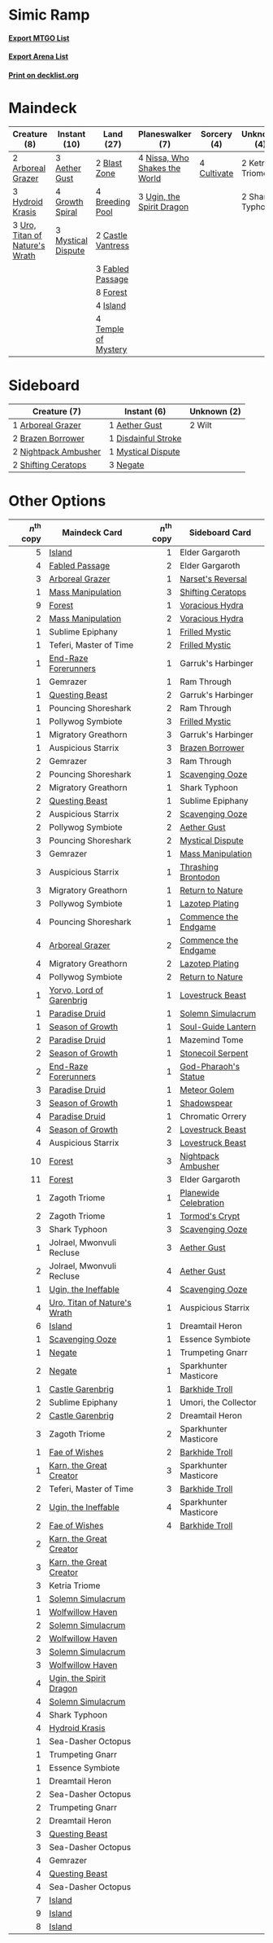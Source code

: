 # Simic Ramp

#### [Export MTGO List](../collection/Simic%20Ramp/Simic%20Ramp.txt)
#### [Export Arena List](../collection/Simic%20Ramp/Simic%20Ramp_arena.txt)
#### [Print on decklist.org](http://decklist.org/?deckmain=3%09Aether%20Gust%0A2%09Arboreal%20Grazer%0A2%09Blast%20Zone%0A4%09Breeding%20Pool%0A2%09Castle%20Vantress%0A4%09Cultivate%0A3%09Fabled%20Passage%0A8%09Forest%0A4%09Growth%20Spiral%0A3%09Hydroid%20Krasis%0A4%09Island%0A2%09Ketria%20Triome%0A3%09Mystical%20Dispute%0A4%09Nissa,%20Who%20Shakes%20the%20World%0A2%09Shark%20Typhoon%0A4%09Temple%20of%20Mystery%0A3%09Ugin,%20the%20Spirit%20Dragon%0A3%09Uro,%20Titan%20of%20Nature's%20Wrath&deckside=1%09Aether%20Gust%0A1%09Arboreal%20Grazer%0A2%09Brazen%20Borrower%0A1%09Disdainful%20Stroke%0A1%09Mystical%20Dispute%0A3%09Negate%0A2%09Nightpack%20Ambusher%0A2%09Shifting%20Ceratops%0A2%09Wilt)
# Maindeck

|                                              Creature (8)                                               |                                        Instant (10)                                         |                                          Land (27)                                           |                                            Planeswalker (7)                                            |                                     Sorcery (4)                                      |  Unknown (4)  |
|---------------------------------------------------------------------------------------------------------|---------------------------------------------------------------------------------------------|----------------------------------------------------------------------------------------------|--------------------------------------------------------------------------------------------------------|--------------------------------------------------------------------------------------|---------------|
|2 [Arboreal Grazer](http://gatherer.wizards.com/Pages/Card/Details.aspx?multiverseid=461076)             |3 [Aether Gust](http://gatherer.wizards.com/Pages/Card/Details.aspx?multiverseid=466796)     |2 [Blast Zone](http://gatherer.wizards.com/Pages/Card/Details.aspx?multiverseid=461171)       |4 [Nissa, Who Shakes the World](http://gatherer.wizards.com/Pages/Card/Details.aspx?multiverseid=461096)|4 [Cultivate](http://gatherer.wizards.com/Pages/Card/Details.aspx?multiverseid=442154)|2 Ketria Triome|
|3 [Hydroid Krasis](http://gatherer.wizards.com/Pages/Card/Details.aspx?multiverseid=457327)              |4 [Growth Spiral](http://gatherer.wizards.com/Pages/Card/Details.aspx?multiverseid=457322)   |4 [Breeding Pool](http://gatherer.wizards.com/Pages/Card/Details.aspx?multiverseid=97088)     |3 [Ugin, the Spirit Dragon](http://gatherer.wizards.com/Pages/Card/Details.aspx?multiverseid=391948)    |                                                                                      |2 Shark Typhoon|
|3 [Uro, Titan of Nature's Wrath](http://gatherer.wizards.com/Pages/Card/Details.aspx?multiverseid=476480)|3 [Mystical Dispute](http://gatherer.wizards.com/Pages/Card/Details.aspx?multiverseid=473020)|2 [Castle Vantress](http://gatherer.wizards.com/Pages/Card/Details.aspx?multiverseid=473204)  |                                                                                                        |                                                                                      |               |
|                                                                                                         |                                                                                             |3 [Fabled Passage](http://gatherer.wizards.com/Pages/Card/Details.aspx?multiverseid=473206)   |                                                                                                        |                                                                                      |               |
|                                                                                                         |                                                                                             |8 [Forest](http://gatherer.wizards.com/Pages/Card/Details.aspx?multiverseid=439860)           |                                                                                                        |                                                                                      |               |
|                                                                                                         |                                                                                             |4 [Island](http://gatherer.wizards.com/Pages/Card/Details.aspx?multiverseid=439857)           |                                                                                                        |                                                                                      |               |
|                                                                                                         |                                                                                             |4 [Temple of Mystery](http://gatherer.wizards.com/Pages/Card/Details.aspx?multiverseid=373571)|                                                                                                        |                                                                                      |               |


# Sideboard

|                                         Creature (7)                                          |                                         Instant (6)                                          |Unknown (2)|
|-----------------------------------------------------------------------------------------------|----------------------------------------------------------------------------------------------|-----------|
|1 [Arboreal Grazer](http://gatherer.wizards.com/Pages/Card/Details.aspx?multiverseid=461076)   |1 [Aether Gust](http://gatherer.wizards.com/Pages/Card/Details.aspx?multiverseid=466796)      |2 Wilt     |
|2 [Brazen Borrower](http://gatherer.wizards.com/Pages/Card/Details.aspx?multiverseid=473001)   |1 [Disdainful Stroke](http://gatherer.wizards.com/Pages/Card/Details.aspx?multiverseid=420705)|           |
|2 [Nightpack Ambusher](http://gatherer.wizards.com/Pages/Card/Details.aspx?multiverseid=466939)|1 [Mystical Dispute](http://gatherer.wizards.com/Pages/Card/Details.aspx?multiverseid=473020) |           |
|2 [Shifting Ceratops](http://gatherer.wizards.com/Pages/Card/Details.aspx?multiverseid=466948) |3 [Negate](http://gatherer.wizards.com/Pages/Card/Details.aspx?multiverseid=423707)           |           |


# Other Options

|*n*<sup>th</sup> copy|                                             Maindeck Card                                             |*n*<sup>th</sup> copy|                                         Sideboard Card                                         |
|--------------------:|-------------------------------------------------------------------------------------------------------|--------------------:|------------------------------------------------------------------------------------------------|
|                    5|[Island](http://gatherer.wizards.com/Pages/Card/Details.aspx?multiverseid=439857)                      |                    1|Elder Gargaroth                                                                                 |
|                    4|[Fabled Passage](http://gatherer.wizards.com/Pages/Card/Details.aspx?multiverseid=473206)              |                    2|Elder Gargaroth                                                                                 |
|                    3|[Arboreal Grazer](http://gatherer.wizards.com/Pages/Card/Details.aspx?multiverseid=461076)             |                    1|[Narset's Reversal](http://gatherer.wizards.com/Pages/Card/Details.aspx?multiverseid=460989)    |
|                    1|[Mass Manipulation](http://gatherer.wizards.com/Pages/Card/Details.aspx?multiverseid=457186)           |                    3|[Shifting Ceratops](http://gatherer.wizards.com/Pages/Card/Details.aspx?multiverseid=466948)    |
|                    9|[Forest](http://gatherer.wizards.com/Pages/Card/Details.aspx?multiverseid=439860)                      |                    1|[Voracious Hydra](http://gatherer.wizards.com/Pages/Card/Details.aspx?multiverseid=466954)      |
|                    2|[Mass Manipulation](http://gatherer.wizards.com/Pages/Card/Details.aspx?multiverseid=457186)           |                    2|[Voracious Hydra](http://gatherer.wizards.com/Pages/Card/Details.aspx?multiverseid=466954)      |
|                    1|Sublime Epiphany                                                                                       |                    1|[Frilled Mystic](http://gatherer.wizards.com/Pages/Card/Details.aspx?multiverseid=457318)       |
|                    1|Teferi, Master of Time                                                                                 |                    2|[Frilled Mystic](http://gatherer.wizards.com/Pages/Card/Details.aspx?multiverseid=457318)       |
|                    1|[End-Raze Forerunners](http://gatherer.wizards.com/Pages/Card/Details.aspx?multiverseid=457268)        |                    1|Garruk's Harbinger                                                                              |
|                    1|Gemrazer                                                                                               |                    1|Ram Through                                                                                     |
|                    1|[Questing Beast](http://gatherer.wizards.com/Pages/Card/Details.aspx?multiverseid=473133)              |                    2|Garruk's Harbinger                                                                              |
|                    1|Pouncing Shoreshark                                                                                    |                    2|Ram Through                                                                                     |
|                    1|Pollywog Symbiote                                                                                      |                    3|[Frilled Mystic](http://gatherer.wizards.com/Pages/Card/Details.aspx?multiverseid=457318)       |
|                    1|Migratory Greathorn                                                                                    |                    3|Garruk's Harbinger                                                                              |
|                    1|Auspicious Starrix                                                                                     |                    3|[Brazen Borrower](http://gatherer.wizards.com/Pages/Card/Details.aspx?multiverseid=473001)      |
|                    2|Gemrazer                                                                                               |                    3|Ram Through                                                                                     |
|                    2|Pouncing Shoreshark                                                                                    |                    1|[Scavenging Ooze](http://gatherer.wizards.com/Pages/Card/Details.aspx?multiverseid=420783)      |
|                    2|Migratory Greathorn                                                                                    |                    1|Shark Typhoon                                                                                   |
|                    2|[Questing Beast](http://gatherer.wizards.com/Pages/Card/Details.aspx?multiverseid=473133)              |                    1|Sublime Epiphany                                                                                |
|                    2|Auspicious Starrix                                                                                     |                    2|[Scavenging Ooze](http://gatherer.wizards.com/Pages/Card/Details.aspx?multiverseid=420783)      |
|                    2|Pollywog Symbiote                                                                                      |                    2|[Aether Gust](http://gatherer.wizards.com/Pages/Card/Details.aspx?multiverseid=466796)          |
|                    3|Pouncing Shoreshark                                                                                    |                    2|[Mystical Dispute](http://gatherer.wizards.com/Pages/Card/Details.aspx?multiverseid=473020)     |
|                    3|Gemrazer                                                                                               |                    1|[Mass Manipulation](http://gatherer.wizards.com/Pages/Card/Details.aspx?multiverseid=457186)    |
|                    3|Auspicious Starrix                                                                                     |                    1|[Thrashing Brontodon](http://gatherer.wizards.com/Pages/Card/Details.aspx?multiverseid=456570)  |
|                    3|Migratory Greathorn                                                                                    |                    1|[Return to Nature](http://gatherer.wizards.com/Pages/Card/Details.aspx?multiverseid=461102)     |
|                    3|Pollywog Symbiote                                                                                      |                    1|[Lazotep Plating](http://gatherer.wizards.com/Pages/Card/Details.aspx?multiverseid=460986)      |
|                    4|Pouncing Shoreshark                                                                                    |                    1|[Commence the Endgame](http://gatherer.wizards.com/Pages/Card/Details.aspx?multiverseid=460972) |
|                    4|[Arboreal Grazer](http://gatherer.wizards.com/Pages/Card/Details.aspx?multiverseid=461076)             |                    2|[Commence the Endgame](http://gatherer.wizards.com/Pages/Card/Details.aspx?multiverseid=460972) |
|                    4|Migratory Greathorn                                                                                    |                    2|[Lazotep Plating](http://gatherer.wizards.com/Pages/Card/Details.aspx?multiverseid=460986)      |
|                    4|Pollywog Symbiote                                                                                      |                    2|[Return to Nature](http://gatherer.wizards.com/Pages/Card/Details.aspx?multiverseid=461102)     |
|                    1|[Yorvo, Lord of Garenbrig](http://gatherer.wizards.com/Pages/Card/Details.aspx?multiverseid=473147)    |                    1|[Lovestruck Beast](http://gatherer.wizards.com/Pages/Card/Details.aspx?multiverseid=473127)     |
|                    1|[Paradise Druid](http://gatherer.wizards.com/Pages/Card/Details.aspx?multiverseid=461098)              |                    1|[Solemn Simulacrum](http://gatherer.wizards.com/Pages/Card/Details.aspx?multiverseid=389682)    |
|                    1|[Season of Growth](http://gatherer.wizards.com/Pages/Card/Details.aspx?multiverseid=466945)            |                    1|[Soul-Guide Lantern](http://gatherer.wizards.com/Pages/Card/Details.aspx?multiverseid=476488)   |
|                    2|[Paradise Druid](http://gatherer.wizards.com/Pages/Card/Details.aspx?multiverseid=461098)              |                    1|Mazemind Tome                                                                                   |
|                    2|[Season of Growth](http://gatherer.wizards.com/Pages/Card/Details.aspx?multiverseid=466945)            |                    1|[Stonecoil Serpent](http://gatherer.wizards.com/Pages/Card/Details.aspx?multiverseid=473197)    |
|                    2|[End-Raze Forerunners](http://gatherer.wizards.com/Pages/Card/Details.aspx?multiverseid=457268)        |                    1|[God-Pharaoh's Statue](http://gatherer.wizards.com/Pages/Card/Details.aspx?multiverseid=461165) |
|                    3|[Paradise Druid](http://gatherer.wizards.com/Pages/Card/Details.aspx?multiverseid=461098)              |                    1|[Meteor Golem](http://gatherer.wizards.com/Pages/Card/Details.aspx?multiverseid=447378)         |
|                    3|[Season of Growth](http://gatherer.wizards.com/Pages/Card/Details.aspx?multiverseid=466945)            |                    1|[Shadowspear](http://gatherer.wizards.com/Pages/Card/Details.aspx?multiverseid=476487)          |
|                    4|[Paradise Druid](http://gatherer.wizards.com/Pages/Card/Details.aspx?multiverseid=461098)              |                    1|Chromatic Orrery                                                                                |
|                    4|[Season of Growth](http://gatherer.wizards.com/Pages/Card/Details.aspx?multiverseid=466945)            |                    2|[Lovestruck Beast](http://gatherer.wizards.com/Pages/Card/Details.aspx?multiverseid=473127)     |
|                    4|Auspicious Starrix                                                                                     |                    3|[Lovestruck Beast](http://gatherer.wizards.com/Pages/Card/Details.aspx?multiverseid=473127)     |
|                   10|[Forest](http://gatherer.wizards.com/Pages/Card/Details.aspx?multiverseid=439860)                      |                    3|[Nightpack Ambusher](http://gatherer.wizards.com/Pages/Card/Details.aspx?multiverseid=466939)   |
|                   11|[Forest](http://gatherer.wizards.com/Pages/Card/Details.aspx?multiverseid=439860)                      |                    3|Elder Gargaroth                                                                                 |
|                    1|Zagoth Triome                                                                                          |                    1|[Planewide Celebration](http://gatherer.wizards.com/Pages/Card/Details.aspx?multiverseid=461099)|
|                    2|Zagoth Triome                                                                                          |                    1|[Tormod's Crypt](http://gatherer.wizards.com/Pages/Card/Details.aspx?multiverseid=389723)       |
|                    3|Shark Typhoon                                                                                          |                    3|[Scavenging Ooze](http://gatherer.wizards.com/Pages/Card/Details.aspx?multiverseid=420783)      |
|                    1|Jolrael, Mwonvuli Recluse                                                                              |                    3|[Aether Gust](http://gatherer.wizards.com/Pages/Card/Details.aspx?multiverseid=466796)          |
|                    2|Jolrael, Mwonvuli Recluse                                                                              |                    4|[Aether Gust](http://gatherer.wizards.com/Pages/Card/Details.aspx?multiverseid=466796)          |
|                    1|[Ugin, the Ineffable](http://gatherer.wizards.com/Pages/Card/Details.aspx?multiverseid=460929)         |                    4|[Scavenging Ooze](http://gatherer.wizards.com/Pages/Card/Details.aspx?multiverseid=420783)      |
|                    4|[Uro, Titan of Nature's Wrath](http://gatherer.wizards.com/Pages/Card/Details.aspx?multiverseid=476480)|                    1|Auspicious Starrix                                                                              |
|                    6|[Island](http://gatherer.wizards.com/Pages/Card/Details.aspx?multiverseid=439857)                      |                    1|Dreamtail Heron                                                                                 |
|                    1|[Scavenging Ooze](http://gatherer.wizards.com/Pages/Card/Details.aspx?multiverseid=420783)             |                    1|Essence Symbiote                                                                                |
|                    1|[Negate](http://gatherer.wizards.com/Pages/Card/Details.aspx?multiverseid=423707)                      |                    1|Trumpeting Gnarr                                                                                |
|                    2|[Negate](http://gatherer.wizards.com/Pages/Card/Details.aspx?multiverseid=423707)                      |                    1|Sparkhunter Masticore                                                                           |
|                    1|[Castle Garenbrig](http://gatherer.wizards.com/Pages/Card/Details.aspx?multiverseid=473202)            |                    1|[Barkhide Troll](http://gatherer.wizards.com/Pages/Card/Details.aspx?multiverseid=466919)       |
|                    2|Sublime Epiphany                                                                                       |                    1|Umori, the Collector                                                                            |
|                    2|[Castle Garenbrig](http://gatherer.wizards.com/Pages/Card/Details.aspx?multiverseid=473202)            |                    2|Dreamtail Heron                                                                                 |
|                    3|Zagoth Triome                                                                                          |                    2|Sparkhunter Masticore                                                                           |
|                    1|[Fae of Wishes](http://gatherer.wizards.com/Pages/Card/Details.aspx?multiverseid=473006)               |                    2|[Barkhide Troll](http://gatherer.wizards.com/Pages/Card/Details.aspx?multiverseid=466919)       |
|                    1|[Karn, the Great Creator](http://gatherer.wizards.com/Pages/Card/Details.aspx?multiverseid=460928)     |                    3|Sparkhunter Masticore                                                                           |
|                    2|Teferi, Master of Time                                                                                 |                    3|[Barkhide Troll](http://gatherer.wizards.com/Pages/Card/Details.aspx?multiverseid=466919)       |
|                    2|[Ugin, the Ineffable](http://gatherer.wizards.com/Pages/Card/Details.aspx?multiverseid=460929)         |                    4|Sparkhunter Masticore                                                                           |
|                    2|[Fae of Wishes](http://gatherer.wizards.com/Pages/Card/Details.aspx?multiverseid=473006)               |                    4|[Barkhide Troll](http://gatherer.wizards.com/Pages/Card/Details.aspx?multiverseid=466919)       |
|                    2|[Karn, the Great Creator](http://gatherer.wizards.com/Pages/Card/Details.aspx?multiverseid=460928)     |                     |                                                                                                |
|                    3|[Karn, the Great Creator](http://gatherer.wizards.com/Pages/Card/Details.aspx?multiverseid=460928)     |                     |                                                                                                |
|                    3|Ketria Triome                                                                                          |                     |                                                                                                |
|                    1|[Solemn Simulacrum](http://gatherer.wizards.com/Pages/Card/Details.aspx?multiverseid=389682)           |                     |                                                                                                |
|                    1|[Wolfwillow Haven](http://gatherer.wizards.com/Pages/Card/Details.aspx?multiverseid=476456)            |                     |                                                                                                |
|                    2|[Solemn Simulacrum](http://gatherer.wizards.com/Pages/Card/Details.aspx?multiverseid=389682)           |                     |                                                                                                |
|                    2|[Wolfwillow Haven](http://gatherer.wizards.com/Pages/Card/Details.aspx?multiverseid=476456)            |                     |                                                                                                |
|                    3|[Solemn Simulacrum](http://gatherer.wizards.com/Pages/Card/Details.aspx?multiverseid=389682)           |                     |                                                                                                |
|                    3|[Wolfwillow Haven](http://gatherer.wizards.com/Pages/Card/Details.aspx?multiverseid=476456)            |                     |                                                                                                |
|                    4|[Ugin, the Spirit Dragon](http://gatherer.wizards.com/Pages/Card/Details.aspx?multiverseid=391948)     |                     |                                                                                                |
|                    4|[Solemn Simulacrum](http://gatherer.wizards.com/Pages/Card/Details.aspx?multiverseid=389682)           |                     |                                                                                                |
|                    4|Shark Typhoon                                                                                          |                     |                                                                                                |
|                    4|[Hydroid Krasis](http://gatherer.wizards.com/Pages/Card/Details.aspx?multiverseid=457327)              |                     |                                                                                                |
|                    1|Sea-Dasher Octopus                                                                                     |                     |                                                                                                |
|                    1|Trumpeting Gnarr                                                                                       |                     |                                                                                                |
|                    1|Essence Symbiote                                                                                       |                     |                                                                                                |
|                    1|Dreamtail Heron                                                                                        |                     |                                                                                                |
|                    2|Sea-Dasher Octopus                                                                                     |                     |                                                                                                |
|                    2|Trumpeting Gnarr                                                                                       |                     |                                                                                                |
|                    2|Dreamtail Heron                                                                                        |                     |                                                                                                |
|                    3|[Questing Beast](http://gatherer.wizards.com/Pages/Card/Details.aspx?multiverseid=473133)              |                     |                                                                                                |
|                    3|Sea-Dasher Octopus                                                                                     |                     |                                                                                                |
|                    4|Gemrazer                                                                                               |                     |                                                                                                |
|                    4|[Questing Beast](http://gatherer.wizards.com/Pages/Card/Details.aspx?multiverseid=473133)              |                     |                                                                                                |
|                    4|Sea-Dasher Octopus                                                                                     |                     |                                                                                                |
|                    7|[Island](http://gatherer.wizards.com/Pages/Card/Details.aspx?multiverseid=439857)                      |                     |                                                                                                |
|                    9|[Island](http://gatherer.wizards.com/Pages/Card/Details.aspx?multiverseid=439857)                      |                     |                                                                                                |
|                    8|[Island](http://gatherer.wizards.com/Pages/Card/Details.aspx?multiverseid=439857)                      |                     |                                                                                                |


